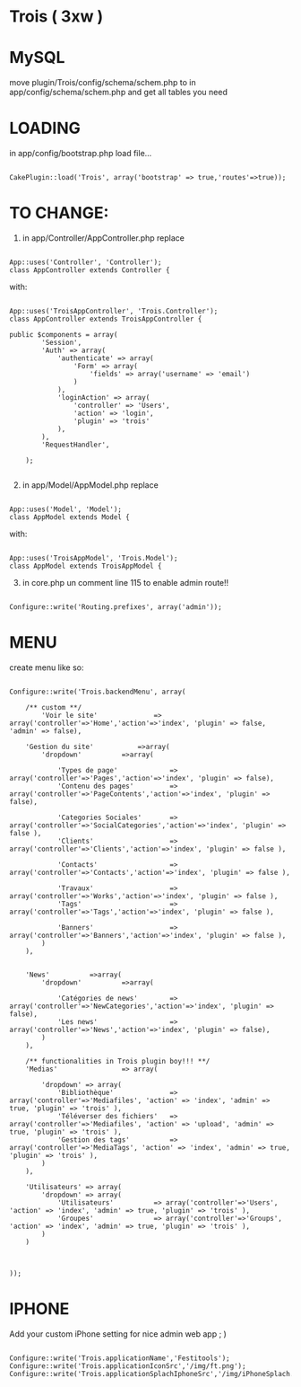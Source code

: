 Trois ( 3xw )
=====================

MySQL
======================
move plugin/Trois/config/schema/schem.php to
in app/config/schema/schem.php and get all tables you need


LOADING
======================
in app/config/bootstrap.php load file...

<pre><code>
CakePlugin::load('Trois', array('bootstrap' => true,'routes'=>true));
</code></pre>


TO CHANGE:
======================
1) in app/Controller/AppController.php replace

<pre><code>
App::uses('Controller', 'Controller');
class AppController extends Controller {
</code></pre>

with:

<pre><code>
App::uses('TroisAppController', 'Trois.Controller');
class AppController extends TroisAppController {

public $components = array(
        'Session',
        'Auth' => array(
            'authenticate' => array(
                'Form' => array(
                    'fields' => array('username' => 'email')
                )
            ),
            'loginAction' => array(
                'controller' => 'Users',
                'action' => 'login',
                'plugin' => 'trois'
            ),
        ),
        'RequestHandler',
        
    );

</code></pre>

2) in app/Model/AppModel.php  replace

<pre><code>
App::uses('Model', 'Model');
class AppModel extends Model {
</code></pre>

with:

<pre><code>
App::uses('TroisAppModel', 'Trois.Model');
class AppModel extends TroisAppModel {
</code></pre>

3) in core.php un comment line 115 to enable admin route!!

<pre><code>
Configure::write('Routing.prefixes', array('admin'));
</code></pre>

MENU
======================
create menu like so:

<pre><code>
Configure::write('Trois.backendMenu', array(
	
	/** custom **/
        'Voir le site'				=> array('controller'=>'Home','action'=>'index', 'plugin' => false, 'admin' => false),
	
	'Gestion du site'			=>array(		
		'dropdown'			=>array(	
			
			'Types de page'				=> array('controller'=>'Pages','action'=>'index', 'plugin' => false),
			'Contenu des pages'			=> array('controller'=>'PageContents','action'=>'index', 'plugin' => false),
			
			'Categories Sociales'		=> array('controller'=>'SocialCategories','action'=>'index', 'plugin' => false ),
			'Clients'					=> array('controller'=>'Clients','action'=>'index', 'plugin' => false ),
			
			'Contacts'					=> array('controller'=>'Contacts','action'=>'index', 'plugin' => false ),
			
			'Travaux'					=> array('controller'=>'Works','action'=>'index', 'plugin' => false ),
			'Tags'						=> array('controller'=>'Tags','action'=>'index', 'plugin' => false ),
			
			'Banners'					=> array('controller'=>'Banners','action'=>'index', 'plugin' => false ),
		)
	),
	
	
	'News'			=>array(		
		'dropdown'			=>array(	
			
			'Catégories de news'		=> array('controller'=>'NewCategories','action'=>'index', 'plugin' => false),
			'Les news'					=> array('controller'=>'News','action'=>'index', 'plugin' => false),
		)
	),
	
	/** functionalities in Trois plugin boy!!! **/
	'Medias'				=> array(
		
		'dropdown' => array(
			'Bibliothèque'				=> array('controller'=>'Mediafiles', 'action' => 'index', 'admin' => true, 'plugin' => 'trois' ),
			'Téléverser des fichiers'	=> array('controller'=>'Mediafiles', 'action' => 'upload', 'admin' => true, 'plugin' => 'trois' ),
			'Gestion des tags'			=> array('controller'=>'MediaTags', 'action' => 'index', 'admin' => true, 'plugin' => 'trois' ),
		)
	),
	
	'Utilisateurs' => array(
		'dropdown' => array(
			'Utilisateurs'			=> array('controller'=>'Users', 'action' => 'index', 'admin' => true, 'plugin' => 'trois' ),
			'Groupes'				=> array('controller'=>'Groups', 'action' => 'index', 'admin' => true, 'plugin' => 'trois' ),
		)
	)
	
	
	
));
</code></pre>

IPHONE
======================
Add your custom iPhone setting for nice admin web app ; )

<pre><code>
Configure::write('Trois.applicationName','Festitools');
Configure::write('Trois.applicationIconSrc','/img/ft.png');
Configure::write('Trois.applicationSplachIphoneSrc','/img/iPhoneSplach.png');
</code></pre>